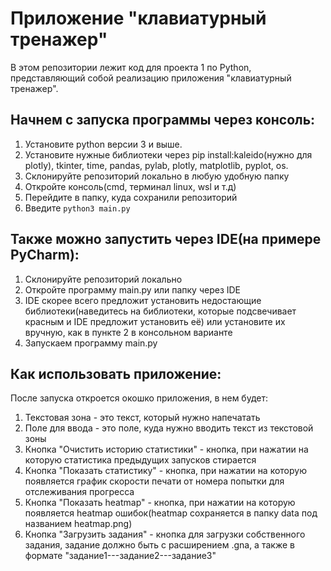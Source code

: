 # Приложение "клавиатурный тренажер"
В этом репозитории лежит код для проекта 1 по Python, представляющий собой реализацию приложения "клавиатурный тренажер". 
## Начнем с запуска программы через консоль:
1. Установите python версии 3 и выше.
2. Установите нужные библиотеки через pip install:kaleido(нужно для plotly), tkinter, time, pandas, pylab, plotly, matplotlib, pyplot, os.
3. Склонируйте репозиторий локально в любую удобную папку
4. Откройте консоль(cmd, терминал linux, wsl и т.д)
5. Перейдите в папку, куда сохранили репозиторий
6. Введите `python3 main.py`
## Также можно запустить через IDE(на примере PyCharm):
1. Склонируйте репозиторий локально
2. Откройте программу main.py или папку через IDE
3. IDE скорее всего предложит установить недостающие библиотеки(наведитесь на библиотеки, которые подсвечивает красным и IDE предложит установить её) или установите их вручную, как в пункте 2 в консольном варианте
4. Запускаем программу main.py
## Как использовать приложение:
После запуска откроется окошко приложения, в нем будет:
1. Текстовая зона - это текст, который нужно напечатать
2. Поле для ввода - это поле, куда нужно вводить текст из текстовой зоны
3. Кнопка "Очистить историю статистики" - кнопка, при нажатии на которую статистика предыдущих запусков стирается
4. Кнопка "Показать статистику" - кнопка, при нажатии на которую появляется график скорости печати от номера попытки для отслеживания прогресса
5. Кнопка "Показать heatmap" - кнопка, при нажатии на которую появляется heatmap ошибок(heatmap сохраняется в папку data под названием heatmap.png)
6. Кнопка "Загрузить задания" - кнопка для загрузки собственного задания, задание должно быть с расширением .gna, а также в формате "задание1---задание2---задание3"
   

